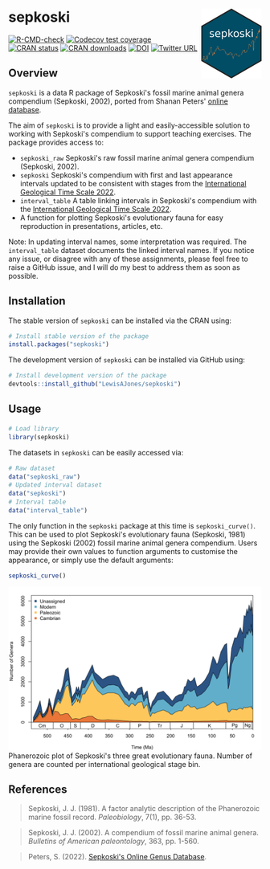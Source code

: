 # sepkoski <img src="man/figures/logo.png" align="right" width="120" />

<!-- badges: start -->
[![R-CMD-check](https://github.com/LewisAJones/sepkoski/actions/workflows/R-CMD-check.yaml/badge.svg)](https://github.com/LewisAJones/sepkoski/actions/workflows/R-CMD-check.yaml)
[![Codecov test coverage](https://codecov.io/gh/LewisAJones/sepkoski/branch/main/graph/badge.svg?token=47HS5IX7M1)](https://app.codecov.io/gh/LewisAJones/sepkoski?branch=main)
[![CRAN status](https://www.r-pkg.org/badges/version/sepkoski)](https://CRAN.R-project.org/package=sepkoski)
[![CRAN downloads](https://cranlogs.r-pkg.org/badges/grand-total/sepkoski)](https://cran.r-project.org/package=sepkoski)
[![DOI](https://zenodo.org/badge/564230284.svg)](https://zenodo.org/badge/latestdoi/564230284)
[![Twitter URL](https://img.shields.io/twitter/url/https/twitter.com/LewisAlanJones.svg?style=social&label=Follow%20%40LewisAlanJones)](https://twitter.com/LewisAlanJones)
<!-- badges: end -->

## Overview

`sepkoski` is a data R package of Sepkoski's fossil marine animal genera compendium (Sepkoski, 2002), ported from Shanan Peters' [online database](http://strata.geology.wisc.edu/jack/).

The aim of `sepkoski` is to provide a light and easily-accessible solution to working with Sepkoski's compendium to support teaching exercises. The package provides access to:

- `sepkoski_raw` Sepkoski's raw fossil marine animal genera compendium (Sepkoski, 2002).
- `sepkoski` Sepkoski's compendium with first and last appearance intervals updated to be consistent with stages from the [International Geological Time Scale 2022](https://stratigraphy.org/ICSchart/ChronostratChart2022-02.pdf).
- `interval_table` A table linking intervals in Sepkoski's compendium with the [International Geological Time Scale 2022](https://stratigraphy.org/ICSchart/ChronostratChart2022-02.pdf).
- A function for plotting Sepkoski's evolutionary fauna for easy reproduction in presentations, articles, etc.

Note: In updating interval names, some interpretation was required. The `interval_table` dataset documents the linked interval names. If you notice any issue, or disagree with any of these assignments, please feel free to raise a GitHub issue, and I will do my best to address them as soon as possible.

## Installation

The stable version of `sepkoski` can be installed via the CRAN using:

```r
# Install stable version of the package
install.packages("sepkoski")
```

The development version of `sepkoski` can be installed via GitHub using:

```r
# Install development version of the package
devtools::install_github("LewisAJones/sepkoski")
```

## Usage

```r
# Load library
library(sepkoski)
```

The datasets in `sepkoski` can be easily accessed via:

```r
# Raw dataset
data("sepkoski_raw")
# Updated interval dataset
data("sepkoski")
# Interval table
data("interval_table")
```

The only function in the `sepkoski` package at this time is `sepkoski_curve()`. This can be used to plot Sepkoski's evolutionary fauna (Sepkoski, 1981) using the Sepkoski (2002) fossil marine animal genera compendium. Users may provide their own values to function arguments to customise the appearance, or simply use the default arguments:

```r
sepkoski_curve()
```
![Plot with default arguments](man/figures/example_curve.png)
Phanerozoic plot of Sepkoski's three great evolutionary fauna. Number of genera are counted per international geological stage bin.

## References

> Sepkoski, J. J. (1981). A factor analytic description of the Phanerozoic marine fossil record. *Paleobiology*, 7(1), pp. 36-53.

> Sepkoski, J. J. (2002). A compendium of fossil marine animal genera. *Bulletins of American paleontology*, 363, pp. 1-560.

> Peters, S. (2022). [Sepkoski's Online Genus Database](http://strata.geology.wisc.edu/jack/). 

